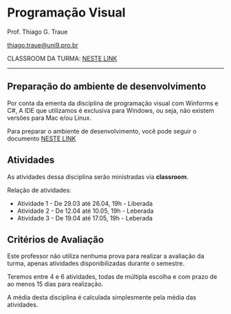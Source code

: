 # Programação Visual

Prof. Thiago G. Traue

thiago.traue@uni9.pro.br

CLASSROOM DA TURMA: [NESTE LINK](https://classroom.google.com/c/NDY1OTg2Mzc0NzY3?cjc=ve2ofeh)

---

## Preparação do ambiente de desenvolvimento

Por conta da ementa da disciplina de programação visual com Winforms e C#, A IDE que utilizamos é exclusiva para Windows, ou seja, não existem versões para Mac e/ou Linux.

Para preparar o ambiente de desenvolvimento, você pode seguir o documento [NESTE LINK](https://docs.google.com/document/d/1peEF-FDxh14hyjkIOXfChf0-JEOJA7nW4abMthWr70I/edit?usp=sharing)

## Atividades

As atividades dessa disciplina serão ministradas via **classroom**.

Relação de atividades:

- Atividade 1 - De 29.03 até 26.04, 19h - Liberada
- Atividade 2 - De 12.04 até 10.05, 19h - Leberada
- Atividade 3 - De 19.04 até 17.05, 19h - Leberada

## Critérios de Avaliação

Este professor não utiliza nenhuma prova para realizar a avaliação da turma, apenas atividades disponibilizadas durante o semestre. 

Teremos entre 4 e 6 atividades, todas de múltipla escolha e com prazo de ao menos 15 dias para realização.

A média desta disciplina é calculada simplesmente pela média das atividades.
